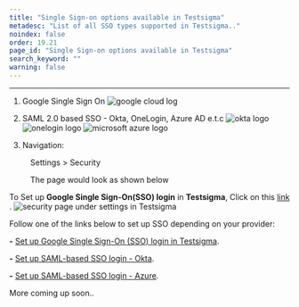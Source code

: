 ```yaml
---
title: "Single Sign-on options available in Testsigma"
metadesc: "List of all SSO types supported in Testsigma.."
noindex: false
order: 19.21
page_id: "Single Sign-on options available in Testsigma"
search_keyword: ""
warning: false
---
```


---

1. Google Single Sign On
    ![google cloud log](https://docs.testsigma.com/images/security/google-cloud-logo.png)

2. SAML 2.0 based SSO - Okta, OneLogin, Azure AD e.t.c
    ![okta logo](https://docs.testsigma.com/images/security/okta-logo.png)
    ![onelogin logo](https://docs.testsigma.com/images/security/onelogin-logo.png)
    ![microsoft azure logo](https://docs.testsigma.com/images/security/microsoft-azure-logo.png)
3. Navigation:

    &emsp;Settings > Security 

	&emsp;The page would look as shown below

To Set up **Google Single Sign-On(SSO) login** in **Testsigma**, Click on this [link](https://testsigma.com/docs/configuration/security/google-sso/) .
    ![security page under settings in Testsigma](https://docs.testsigma.com/images/security/security-page-settings.png)

Follow one of the links below to set up SSO depending on your provider:

**-** [Set up Google Single Sign-On (SSO) login in Testsigma](https://testsigma.com/docs/configuration/security/google-sso/).

**-** [Set up SAML-based SSO login - Okta](https://testsigma.com/docs/configuration/security/okta-sso/).

**-** [Set up SAML-based SSO login - Azure](https://testsigma.com/docs/configuration/security/azure-sso/).
 
More coming up soon..
 

